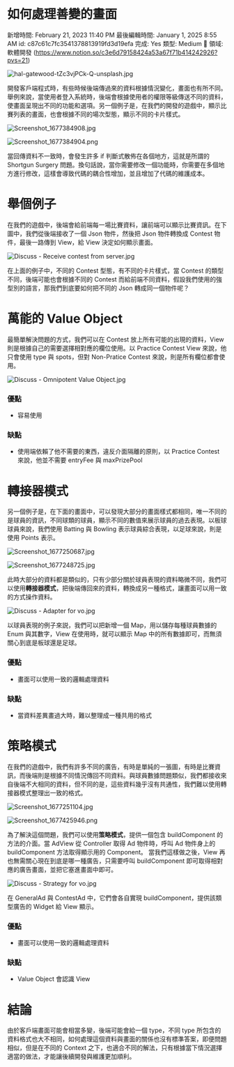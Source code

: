 # 如何處理善變的畫面

新增時間: February 21, 2023 11:40 PM
最後編輯時間: January 1, 2025 8:55 AM
id: c87c61c7fc3541378813919fd3d19efa
完成: Yes
類型: Medium
🧩 領域: 軟體開發 (https://www.notion.so/c3e6d79158424a53a67f71b414242926?pvs=21)

![hal-gatewood-tZc3vjPCk-Q-unsplash.jpg](%E5%A6%82%E4%BD%95%E8%99%95%E7%90%86%E5%96%84%E8%AE%8A%E7%9A%84%E7%95%AB%E9%9D%A2/hal-gatewood-tZc3vjPCk-Q-unsplash.jpg)

開發客戶端程式時，有些時候後端傳過來的資料根據情況變化，畫面也有所不同。舉例來說，當使用者登入系統時，後端會根據使用者的權限等級傳送不同的資料，使畫面呈現出不同的功能和選項。另一個例子是，在我們的開發的遊戲中，顯示比賽列表的畫面，也會根據不同的場次型態，顯示不同的卡片樣式。

![Screenshot_1677384908.jpg](%E5%A6%82%E4%BD%95%E8%99%95%E7%90%86%E5%96%84%E8%AE%8A%E7%9A%84%E7%95%AB%E9%9D%A2/Screenshot_1677384908.jpg)

![Screenshot_1677384904.png](%E5%A6%82%E4%BD%95%E8%99%95%E7%90%86%E5%96%84%E8%AE%8A%E7%9A%84%E7%95%AB%E9%9D%A2/Screenshot_1677384904.png)

當回傳資料不一致時，會發生許多 if 判斷式散佈在各個地方，這就是所謂的 Shortgun Surgery 問題。換句話說，當你需要修改一個功能時，你需要在多個地方進行修改，這樣會導致代碼的耦合性增加，並且增加了代碼的維護成本。

# 舉個例子

在我們的遊戲中，後端會給前端每一場比賽資料，讓前端可以顯示比賽資訊。在下圖中，我們從後端接收了一個 Json 物件，然後把 Json 物件轉換成 Contest 物件，最後一路傳到 View，給 View 決定如何顯示畫面。

![Discuss - Receive contest from server.jpg](%E5%A6%82%E4%BD%95%E8%99%95%E7%90%86%E5%96%84%E8%AE%8A%E7%9A%84%E7%95%AB%E9%9D%A2/Discuss_-_Receive_contest_from_server.jpg)

在上面的例子中，不同的 Contest 型態，有不同的卡片樣式，當 Contest 的類型不同，後端可能也會根據不同的 Contest 而給前端不同資料，假設我們使用的強型別的語言，那我們到底要如何把不同的 Json 轉成同一個物件呢？

# 萬能的 Value Object

最簡單解決問題的方式，我們可以在 Contest 放上所有可能的出現的資料，View 則是根據自己的需要選擇相對應的欄位使用。以 Practice Contest View 來說，他只會使用 type 與 spots，但對 Non-Pratice Contest 來說，則是所有欄位都會使用。

![Discuss - Omnipotent Value Object.jpg](%E5%A6%82%E4%BD%95%E8%99%95%E7%90%86%E5%96%84%E8%AE%8A%E7%9A%84%E7%95%AB%E9%9D%A2/Discuss_-_Omnipotent_Value_Object.jpg)

### 優點

- 容易使用

### 缺點

- 使用端依賴了他不需要的東西，違反介面隔離的原則，以 Practice Contest 來說，他並不需要 entryFee 與 maxPrizePool

# 轉接器模式

另一個例子是，在下面的畫面中，可以發現大部分的畫面樣式都相同，唯一不同的是球員的資訊，不同球類的球員，顯示不同的數值來展示球員的過去表現。以板球球員來說，我們使用 Batting 與 Bowling 表示球員綜合表現，以足球來說，則是使用 Points 表示。

![Screenshot_1677250687.jpg](%E5%A6%82%E4%BD%95%E8%99%95%E7%90%86%E5%96%84%E8%AE%8A%E7%9A%84%E7%95%AB%E9%9D%A2/Screenshot_1677250687.jpg)

![Screenshot_1677248725.jpg](%E5%A6%82%E4%BD%95%E8%99%95%E7%90%86%E5%96%84%E8%AE%8A%E7%9A%84%E7%95%AB%E9%9D%A2/Screenshot_1677248725.jpg)

此時大部分的資料都是類似的，只有少部分關於球員表現的資料略微不同，我們可以使用**轉接器模式**，把後端傳回來的資料，轉換成另一種格式，讓畫面可以用一致的方式操作資料。

![Discuss - Adapter for vo.jpg](%E5%A6%82%E4%BD%95%E8%99%95%E7%90%86%E5%96%84%E8%AE%8A%E7%9A%84%E7%95%AB%E9%9D%A2/Discuss_-_Adapter_for_vo.jpg)

以球員表現的例子來説，我們可以把新增一個 Map，用以儲存每種球員數據的 Enum 與其數字，View 在使用時，就可以顯示 Map 中的所有數據即可，而無須關心到底是板球還是足球。

### 優點

- 畫面可以使用一致的邏輯處理資料

### 缺點

- 當資料差異畫過大時，難以整理成一種共用的格式

# 策略模式

在我們的遊戲中，我們有許多不同的廣告，有時是單純的一張圖，有時是比賽資訊，而後端則是根據不同情況傳回不同資料。與球員數據問題類似，我們都接收來自後端不大相同的資料，但不同的是，這些資料幾乎沒有共通性，我們難以使用轉接器模式整理出一致的格式。

![Screenshot_1677251104.jpg](%E5%A6%82%E4%BD%95%E8%99%95%E7%90%86%E5%96%84%E8%AE%8A%E7%9A%84%E7%95%AB%E9%9D%A2/Screenshot_1677251104.jpg)

![Screenshot_1677425946.png](%E5%A6%82%E4%BD%95%E8%99%95%E7%90%86%E5%96%84%E8%AE%8A%E7%9A%84%E7%95%AB%E9%9D%A2/Screenshot_1677425946.png)

為了解決這個問題，我們可以使用**策略模式**，提供一個包含 buildComponent 的方法的介面。當 AdView 從 Controller 取得 Ad 物件時，呼叫 Ad 物件身上的 buildComponent 方法取得顯示用的 Component。 當我們這樣做之後，View 再也無需關心現在到底是哪一種廣告，只需要呼叫 buildComponent 即可取得相對應的廣告畫面，並把它塞進畫面中即可。

![Discuss - Strategy for vo.jpg](%E5%A6%82%E4%BD%95%E8%99%95%E7%90%86%E5%96%84%E8%AE%8A%E7%9A%84%E7%95%AB%E9%9D%A2/Discuss_-_Strategy_for_vo.jpg)

在 GeneralAd 與 ContestAd 中，它們會各自實現 buildComponent，提供該類型廣告的 Widget 給 View 顯示。

### 優點

- 畫面可以使用一致的邏輯處理資料

### 缺點

- Value Object 會認識 View

# 結論

由於客戶端畫面可能會相當多變，後端可能會給一個 type，不同 type 所包含的資料格式也大不相同，如何處理這個資料與畫面的關係也沒有標準答案，即便問題相似，但是在不同的 Context 之下，也適合不同的解法，只有根據當下情況選擇適當的做法，才能讓後續開發與維護更加順利。